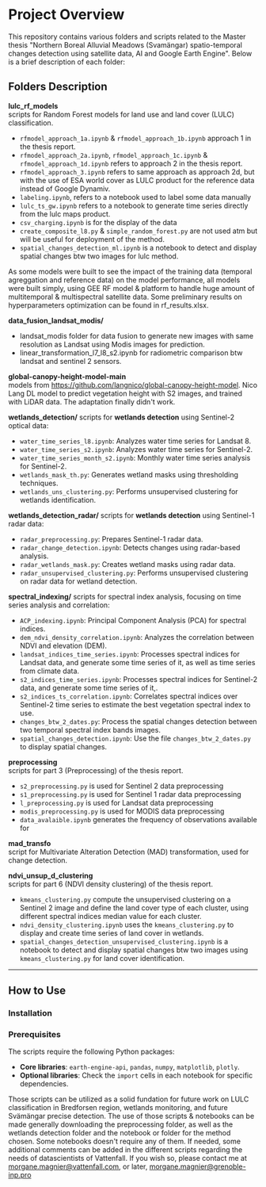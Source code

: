 
# Project Overview

This repository contains various folders and scripts related to the Master thesis "Northern Boreal Alluvial Meadows (Svamängar) spatio-temporal changes detection using satellite data, AI and Google Earth Engine". Below is a brief description of each folder:

## Folders Description

**lulc_rf_models**  
scripts for Random Forest models for land use and land cover (LULC) classification.
   - `rfmodel_approach_1a.ipynb` & `rfmodel_approach_1b.ipynb` approach 1 in the thesis report. 
   - `rfmodel_approach_2a.ipynb`, `rfmodel_approach_1c.ipynb` & `rfmodel_approach_1d.ipynb` refers to approach 2 in the thesis report. 
   - `rfmodel_approach_3.ipynb` refers to same approach as approach 2d, but with the use of ESA world cover as LULC product for the reference data instead of Google Dynamiv. 
   - `labeling.ipynb`, refers to a notebook used to label some data manually
   - `lulc_ts_gw.ipynb` refers to a notebook to generate time series directly from the lulc maps product.
   - `csv_charging.ipynb` is for the display of the data
   - `create_composite_l8.py` & `simple_random_forest.py` are not used atm but will be useful for deployment of the method. 
   - `spatial_changes_detection_ml.ipynb` is a notebook to detect and display spatial changes btw two images for lulc method.

   As some models were built to see the impact of the training data (temporal agreggation and reference data) on the model performance, all models were built simply, using GEE RF model & platform to handle huge amount of multitemporal & multispectral satellite data. Some preliminary results on hyperparameters optimization can be found in rf_results.xlsx. 

**data_fusion_landsat_modis/**  
   - landsat_modis folder for data fusion to generate new images with same resolution as Landsat using Modis images for prediction. 
   - linear_transformation_l7_l8_s2.ipynb for radiometric comparison btw landsat and sentinel 2 sensors.

**global-canopy-height-model-main**  
   models from https://github.com/langnico/global-canopy-height-model. Nico Lang DL model to predict vegetation height with S2 images, and trained with LiDAR data. The adaptation finally didn't work. 

**wetlands_detection/**
scripts for **wetlands detection** using Sentinel-2 optical data:
- `water_time_series_l8.ipynb`: Analyzes water time series for Landsat 8.
- `water_time_series_s2.ipynb`: Analyzes water time series for Sentinel-2.
- `water_time_series_month_s2.ipynb`: Monthly water time series analysis for Sentinel-2.
- `wetlands_mask_th.py`: Generates wetland masks using thresholding techniques.
- `wetlands_uns_clustering.py`: Performs unsupervised clustering for wetlands identification.

**wetlands_detection_radar/**
scripts for **wetlands detection** using Sentinel-1 radar data:
- `radar_preprocessing.py`: Prepares Sentinel-1 radar data.
- `radar_change_detection.ipynb`: Detects changes using radar-based analysis.
- `radar_wetlands_mask.py`: Creates wetland masks using radar data.
- `radar_unsupervised_clustering.py`: Performs unsupervised clustering on radar data for wetland detection.

**spectral_indexing/**
scripts for spectral index analysis, focusing on time series analysis and correlation:
- `ACP_indexing.ipynb`: Principal Component Analysis (PCA) for spectral indices.
- `dem_ndvi_density_correlation.ipynb`: Analyzes the correlation between NDVI and elevation (DEM).
- `landsat_indices_time_series.ipynb`: Processes spectral indices for Landsat data, and generate some time series of it, as well as time series from climate data.
- `s2_indices_time_series.ipynb`: Processes spectral indices for Sentinel-2 data, and generate some time series of it,.
- `s2_indices_ts_correlation.ipynb`: Correlates spectral indices over Sentinel-2 time series to estimate the best vegetation spectral index to use.
- `changes_btw_2_dates.py`: Process the spatial changes detection between two temporal spectral index bands images.
- `spatial_changes_detection.ipynb`: Use the file `changes_btw_2_dates.py` to display spatial changes. 

**preprocessing**  
scripts for part 3 (Preprocessing) of the thesis report.
   - `s2_preprocessing.py` is used for Sentinel 2 data preprocessing 
   - `s1_preprocessing.py` is used for Sentinel 1 radar data preprocessing 
   - `l_preprocessing.py` is used for Landsat data preprocessing 
   - `modis_preprocessing.py` is used for MODIS data preprocessing 
   - `data_avalaible.ipynb` generates the frequency of observations available for 

**mad_transfo**  
script for Multivariate Alteration Detection (MAD) transformation, used for change detection.

**ndvi_unsup_d_clustering**  
scripts for part 6 (NDVI density clustering) of the thesis report.
   - `kmeans_clustering.py` compute the unsupervised clustering on a Sentinel 2 image and define the land cover type of each cluster, using different spectral indices median value for each cluster. 
   - `ndvi_density_clustering.ipynb` uses the `kmeans_clustering.py` to display and create time series of land cover in wetlands. 
   - `spatial_changes_detection_unsupervised_clustering.ipynb` is a notebook to detect and display spatial changes btw two images using `kmeans_clustering.py` for land cover identification. 
---

## How to Use

### Installation

### Prerequisites
The scripts require the following Python packages:
- **Core libraries**: `earth-engine-api`, `pandas`, `numpy`, `matplotlib`, `plotly`.
- **Optional libraries**: Check the `import` cells in each notebook for specific dependencies.
 
Those scripts can be utilized as a solid fundation for future work on LULC classification in Bredforsen region, wetlands monitoring, and future Svämängar precise detection. The use of those scripts & notebooks can be made generally downloading the preprocessing folder, as well as the wetlands detection folder and the notebook or folder for the method chosen. Some notebooks doesn't require any of them. 
If needed, some additional comments can be added in the different scripts regarding the needs of datascientists of Vattenfall. If you wish so, please contact me at morgane.magnier@vattenfall.com, or later, morgane.magnier@grenoble-inp.pro 